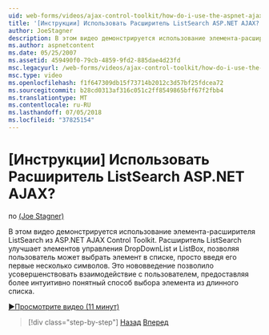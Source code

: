 ```yaml
---
uid: web-forms/videos/ajax-control-toolkit/how-do-i-use-the-aspnet-ajax-listsearch-extender
title: '[Инструкции] Использовать Расширитель ListSearch ASP.NET AJAX? | Документы Майкрософт'
author: JoeStagner
description: В этом видео демонстрируется использование элемента-расширителя ListSearch из ASP.NET AJAX Control Toolkit. Расширитель ListSearch повышает DropDownList и L...
ms.author: aspnetcontent
ms.date: 05/25/2007
ms.assetid: 459490f0-79cb-4859-9fd2-885dae4d23fd
msc.legacyurl: /web-forms/videos/ajax-control-toolkit/how-do-i-use-the-aspnet-ajax-listsearch-extender
msc.type: video
ms.openlocfilehash: f1f647309db15f73714b2012c3d57bf25fdcea72
ms.sourcegitcommit: b28cd0313af316c051c2ff8549865bff67f2fbb4
ms.translationtype: MT
ms.contentlocale: ru-RU
ms.lasthandoff: 07/05/2018
ms.locfileid: "37825154"
---
```

<a name="how-do-i-use-the-aspnet-ajax-listsearch-extender"></a>[Инструкции] Использовать Расширитель ListSearch ASP.NET AJAX?
====================
по [(Joe Stagner)](https://github.com/JoeStagner)

В этом видео демонстрируется использование элемента-расширителя ListSearch из ASP.NET AJAX Control Toolkit. Расширитель ListSearch улучшает элементов управления DropDownList и ListBox, позволяя пользователь может выбрать элемент в списке, просто введя его первые несколько символов. Это нововведение позволило усовершенствовать взаимодействие с пользователем, предоставляя более интуитивно понятный способ выбора элемента из длинного списка.

[&#9654;Просмотрите видео (11 минут)](https://channel9.msdn.com/Blogs/ASP-NET-Site-Videos/how-do-i-use-the-aspnet-ajax-listsearch-extender)

> [!div class="step-by-step"]
> [Назад](how-do-i-use-the-aspnet-ajax-nobot-control.md)
> [Вперед](how-do-i-use-the-pagingbulletedlist-extender-control.md)

